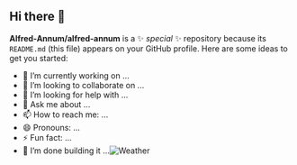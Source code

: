 ## Hi there 👋
**Alfred-Annum/alfred-annum** is a ✨ _special_ ✨ repository because its `README.md` (this file) appears on your GitHub profile.
Here are some ideas to get you started:
- 🔭 I’m currently working on ...
- 👯 I’m looking to collaborate on ...
- 🤔 I’m looking for help with ...
- 💬 Ask me about ...
- 📫 How to reach me: ...
- 😄 Pronouns: ...
- ⚡ Fun fact: ...
- 🌱 I’m done building it ...![Weather](https://github.com/user-attachments/assets/f4742483-128e-4110-902e-d21d1ad200f9)

